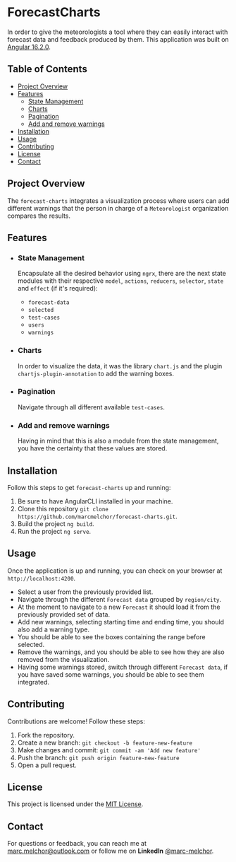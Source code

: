 # ForecastCharts

In order to give the meteorologists a tool where they can easily interact with forecast data and feedback produced by them.
This application was built on [Angular 16.2.0](https://github.com/angular/angular-cli).

## Table of Contents

- [Project Overview](#project-overview)
- [Features](#features)
  - [State Management](#state-management)
  - [Charts](#charts)
  - [Pagination](#pagination)
  - [Add and remove warnings](#add-and-remove-warnings)
- [Installation](#installation)
- [Usage](#usage)
- [Contributing](#contributing)
- [License](#license)
- [Contact](#contact)


## Project Overview

The `forecast-charts` integrates a visualization process where users can add different warnings that the person in charge
of a `Meteorologist` organization compares the results.


## Features

- ### State Management
  Encapsulate all the desired behavior using `ngrx`, there are the next state modules with their respective `model`, `actions`, `reducers`, `selector`, `state` and `effect` (if it's required):
  - `forecast-data`
  - `selected`
  - `test-cases`
  - `users`
  - `warnings`

- ### Charts
  In order to visualize the data, it was the library `chart.js` and the plugin `chartjs-plugin-annotation` to add the warning boxes.

- ### Pagination
  Navigate through all different available `test-cases`.

- ### Add and remove warnings
  Having in mind that this is also a module from the state management, you have the certainty that these values are stored.


## Installation

Follow this steps to get `forecast-charts` up and running:

1. Be sure to have AngularCLI installed in your machine.
2. Clone this repository `git clone https://github.com/marcmelchor/forecast-charts.git`.
3. Build the project `ng build`.
4. Run the project `ng serve`.


## Usage

Once the application is up and running, you can check on your browser at `http://localhost:4200`.

- Select a user from the previously provided list.
- Navigate through the different `Forecast data` grouped by `region/city`.
- At the moment to navigate to a new `Forecast` it should load it from the previously provided set of data.
- Add new warnings, selecting starting time and ending time, you should also add a warning type.
- You should be able to see the boxes containing the range before selected.
- Remove the warnings, and you should be able to see how they are also removed from the visualization.
- Having some warnings stored, switch through different `Forecast data`, if you have saved some warnings, you should be able to see them integrated.


## Contributing

Contributions are welcome! Follow these steps:

1. Fork the repository.
2. Create a new branch: `git checkout -b feature-new-feature`
3. Make changes and commit: `git commit -am 'Add new feature'`
4. Push the branch: `git push origin feature-new-feature`
5. Open a pull request.


## License

This project is licensed under the <u>[MIT License](https://opensource.org/license/mit/)</u>.


## Contact

For questions or feedback, you can reach me at <u>marc.melchor@outlook.com</u> or follow me on <b>LinkedIn</b> <u>@marc-melchor</u>.
